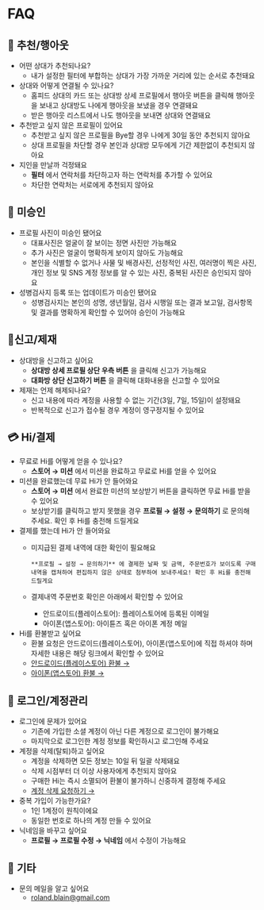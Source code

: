 # FAQ

## 💖 추천/행아웃

- 어떤 상대가 추천되나요?
  - 내가 설정한 필터에 부합하는 상대가 가장 가까운 거리에 있는 순서로 추천돼요
- 상대와 어떻게 연결될 수 있나요?
  - 홈피드 상대의 카드 또는 상대방 상세 프로필에서 행아웃 버튼을 클릭해 행아웃을 보내고 상대방도 나에게 행아웃을 보냈을 경우 연결돼요
  - 받은 행아웃 리스트에서 나도 행아웃을 보내면 상대와 연결돼요
- 추천받고 싶지 않은 프로필이 있어요
  - 추천받고 싶지 않은 프로필을 Bye할 경우 나에게 30일 동안 추천되지 않아요
  - 상대 프로필을 차단할 경우 본인과 상대방 모두에게 기간 제한없이 추천되지 않아요
- 지인을 만날까 걱정돼요
  - **필터** 에서 연락처를 차단하고자 하는 연락처를 추가할 수 있어요
  - 차단한 연락처는 서로에게 추천되지 않아요

## 🚫 미승인

- 프로필 사진이 미승인 됐어요
  - 대표사진은 얼굴이 잘 보이는 정면 사진만 가능해요
  - 추가 사진은 얼굴이 명확하게 보이지 않아도 가능해요
  - 본인을 식별할 수 없거나 사물 및 배경사진, 선정적인 사진, 여러명이 찍은 사진, 개인 정보 및 SNS 계정 정보를 알 수 있는 사진, 중복된 사진은 승인되지 않아요
- 성병검사지 등록 또는 업데이트가 미승인 됐어요
  - 성병검사지는 본인의 성명, 생년월일, 검사 시행일 또는 결과 보고일, 검사항목 및 결과를 명확하게 확인할 수 있어야 승인이 가능해요

## 🚨신고/제재

- 상대방을 신고하고 싶어요
  - **상대방 상세 프로필 상단 우측 버튼** 을 클릭해 신고가 가능해요
  - **대화방 상단 신고하기 버튼** 을 클릭해 대화내용을 신고할 수 있어요
- 제재는 언제 해제되나요?
  - 신고 내용에 따라 계정을 사용할 수 없는 기간(3일, 7일, 15일)이 설정돼요
  - 반복적으로 신고가 접수될 경우 계정이 영구정지될 수 있어요

## 💳 **Hi/결제**

- 무료로 Hi를 어떻게 얻을 수 있나요?
  - **스토어 → 미션** 에서 미션을 완료하고 무료로 Hi를 얻을 수 있어요
- 미션을 완료했는데 무료 Hi가 안 들어와요
  - **스토어 → 미션** 에서 완료한 미션의 보상받기 버튼을 클릭하면 무료 Hi를 받을 수 있어요
  - 보상받기를 클릭하고 받지 못했을 경우 **프로필 → 설정 → 문의하기** 로 문의해 주세요. 확인 후 Hi를 충전해 드릴게요
- 결제를 했는데 Hi가 안 들어와요
  - 미지급된 결제 내역에 대한 확인이 필요해요

        **프로필 → 설정 → 문의하기** 에 결제한 날짜 및 금액, 주문번호가 보이도록 구매내역을 캡쳐하여 편집하지 않은 상태로 첨부하여 보내주세요! 확인 후 Hi를 충전해 드릴게요

  - 결제내역 주문번호 확인은 아래에서 확인할 수 있어요
    - 안드로이드(플레이스토어): 플레이스토어에 등록된 이메일
    - 아이폰(앱스토어): 아이튠즈 혹은 아이폰 계정 메일
- Hi를 환불받고 싶어요
  - 환불 요청은 안드로이드(플레이스토어), 아이폰(앱스토어)에 직접 하셔야 하며 자세한 내용은 해당 링크에서 확인할 수 있어요
  - [안드로이드(플레이스토어) 환불 →](https://support.google.com/googleplay/answer/2479637?hl=ko)
  - [아이폰(앱스토어) 환불 →](https://support.apple.com/ko-kr/HT204084)

## 🤖 로그인/계정관리

- 로그인에 문제가 있어요
  - 기존에 가입한 소셜 계정이 아닌 다른 계정으로 로그인이 불가해요
  - 마지막으로 로그인한 계정 정보를 확인하시고 로그인해 주세요
- 계정을 삭제(탈퇴)하고 싶어요
  - 계정을 삭제하면 모든 정보는 10일 뒤 일괄 삭제돼요
  - 삭제 시점부터 더 이상 사용자에게 추천되지 않아요
  - 구매한 Hi는 즉시 소멸되어 환불이 불가하니 신중하게 결정해 주세요
  - [계정 삭제 요청하기 →](https://app://delete-account)
- 중복 가입이 가능한가요?
  - 1인 1계정이 원칙이에요
  - 동일한 번호로 하나의 계정 만들 수 있어요
- 닉네임을 바꾸고 싶어요
  - **프로필 → 프로필 수정 → 닉네임** 에서 수정이 가능해요

## 🎸 기타

- 문의 메일을 알고 싶어요
  - <roland.blain@gmail.com>
